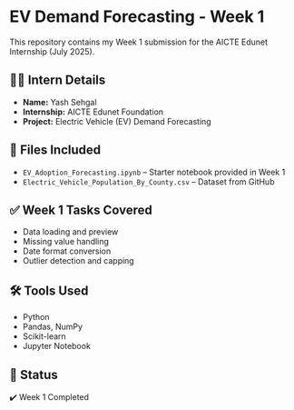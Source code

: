 # EV Demand Forecasting - Week 1

This repository contains my Week 1 submission for the AICTE Edunet Internship (July 2025).

## 👨‍💻 Intern Details
- **Name:** Yash Sehgal
- **Internship:** AICTE Edunet Foundation
- **Project:** Electric Vehicle (EV) Demand Forecasting

## 📁 Files Included
- `EV_Adoption_Forecasting.ipynb` – Starter notebook provided in Week 1
- `Electric_Vehicle_Population_By_County.csv` – Dataset from GitHub

## ✅ Week 1 Tasks Covered
- Data loading and preview
- Missing value handling
- Date format conversion
- Outlier detection and capping

## 🛠️ Tools Used
- Python
- Pandas, NumPy
- Scikit-learn
- Jupyter Notebook

## 🔗 Status
✔️ Week 1 Completed
